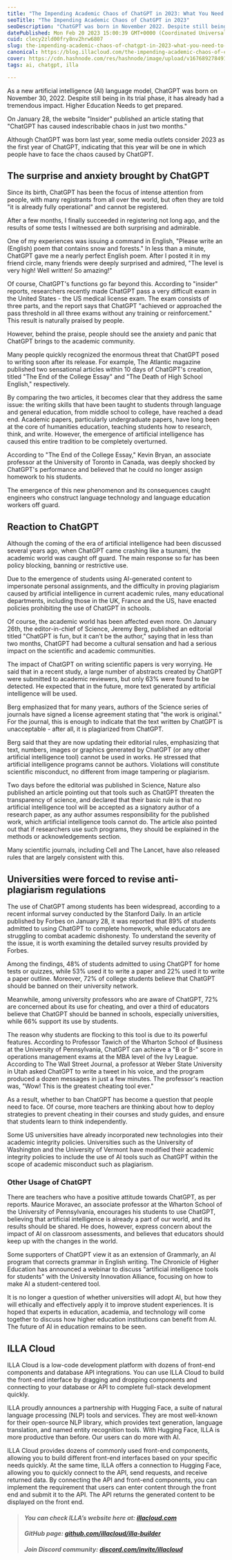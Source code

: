 ```yaml
---
title: "The Impending Academic Chaos of ChatGPT in 2023: What You Need to Know"
seoTitle: "The Impending Academic Chaos of ChatGPT in 2023"
seoDescription: "ChatGPT was born in November 2022. Despite still being in its trial phase, it has already had a tremendous impact. Higher Education Needs to get prepared"
datePublished: Mon Feb 20 2023 15:00:39 GMT+0000 (Coordinated Universal Time)
cuid: clecy2zld00fry8nv2hrw6807
slug: the-impending-academic-chaos-of-chatgpt-in-2023-what-you-need-to-know
canonical: https://blog.illacloud.com/the-impending-academic-chaos-of-chatgpt-in-2023-what-you-need-to-know/
cover: https://cdn.hashnode.com/res/hashnode/image/upload/v1676892784910/0525469b-96d6-4e2f-85cf-0064c4e9a64b.png
tags: ai, chatgpt, illa

---
```


As a new artificial intelligence (AI) language model, ChatGPT was born on November 30, 2022. Despite still being in its trial phase, it has already had a tremendous impact. Higher Education Needs to get prepared.

On January 28, the website "Insider" published an article stating that "ChatGPT has caused indescribable chaos in just two months."

Although ChatGPT was born last year, some media outlets consider 2023 as the first year of ChatGPT, indicating that this year will be one in which people have to face the chaos caused by ChatGPT.

## The surprise and anxiety brought by ChatGPT

Since its birth, ChatGPT has been the focus of intense attention from people, with many registrants from all over the world, but often they are told "it is already fully operational" and cannot be registered.

After a few months, I finally succeeded in registering not long ago, and the results of some tests I witnessed are both surprising and admirable.

One of my experiences was issuing a command in English, "Please write an (English) poem that contains snow and forests." In less than a minute, ChatGPT gave me a nearly perfect English poem. After I posted it in my friend circle, many friends were deeply surprised and admired, "The level is very high! Well written! So amazing!"

Of course, ChatGPT's functions go far beyond this. According to "insider" reports, researchers recently made ChatGPT pass a very difficult exam in the United States - the US medical license exam. The exam consists of three parts, and the report says that ChatGPT "achieved or approached the pass threshold in all three exams without any training or reinforcement." This result is naturally praised by people.

However, behind the praise, people should see the anxiety and panic that ChatGPT brings to the academic community.

Many people quickly recognized the enormous threat that ChatGPT posed to writing soon after its release. For example, The Atlantic magazine published two sensational articles within 10 days of ChatGPT's creation, titled "The End of the College Essay" and "The Death of High School English," respectively.

By comparing the two articles, it becomes clear that they address the same issue: the writing skills that have been taught to students through language and general education, from middle school to college, have reached a dead end. Academic papers, particularly undergraduate papers, have long been at the core of humanities education, teaching students how to research, think, and write. However, the emergence of artificial intelligence has caused this entire tradition to be completely overturned.

According to "The End of the College Essay," Kevin Bryan, an associate professor at the University of Toronto in Canada, was deeply shocked by ChatGPT's performance and believed that he could no longer assign homework to his students.

The emergence of this new phenomenon and its consequences caught engineers who construct language technology and language education workers off guard.

## Reaction to ChatGPT

Although the coming of the era of artificial intelligence had been discussed several years ago, when ChatGPT came crashing like a tsunami, the academic world was caught off guard. The main response so far has been policy blocking, banning or restrictive use.

Due to the emergence of students using AI-generated content to impersonate personal assignments, and the difficulty in proving plagiarism caused by artificial intelligence in current academic rules, many educational departments, including those in the UK, France and the US, have enacted policies prohibiting the use of ChatGPT in schools.

Of course, the academic world has been affected even more. On January 26th, the editor-in-chief of Science, Jeremy Berg, published an editorial titled "ChatGPT is fun, but it can't be the author," saying that in less than two months, ChatGPT had become a cultural sensation and had a serious impact on the scientific and academic communities.

The impact of ChatGPT on writing scientific papers is very worrying. He said that in a recent study, a large number of abstracts created by ChatGPT were submitted to academic reviewers, but only 63% were found to be detected. He expected that in the future, more text generated by artificial intelligence will be used.

Berg emphasized that for many years, authors of the Science series of journals have signed a license agreement stating that "the work is original." For the journal, this is enough to indicate that the text written by ChatGPT is unacceptable - after all, it is plagiarized from ChatGPT.

Berg said that they are now updating their editorial rules, emphasizing that text, numbers, images or graphics generated by ChatGPT (or any other artificial intelligence tool) cannot be used in works. He stressed that artificial intelligence programs cannot be authors. Violations will constitute scientific misconduct, no different from image tampering or plagiarism.

Two days before the editorial was published in Science, Nature also published an article pointing out that tools such as ChatGPT threaten the transparency of science, and declared that their basic rule is that no artificial intelligence tool will be accepted as a signatory author of a research paper, as any author assumes responsibility for the published work, which artificial intelligence tools cannot do. The article also pointed out that if researchers use such programs, they should be explained in the methods or acknowledgements section.

Many scientific journals, including Cell and The Lancet, have also released rules that are largely consistent with this.

## Universities were forced to revise anti-plagiarism regulations

The use of ChatGPT among students has been widespread, according to a recent informal survey conducted by the Stanford Daily. In an article published by Forbes on January 28, it was reported that 89% of students admitted to using ChatGPT to complete homework, while educators are struggling to combat academic dishonesty. To understand the severity of the issue, it is worth examining the detailed survey results provided by Forbes.

Among the findings, 48% of students admitted to using ChatGPT for home tests or quizzes, while 53% used it to write a paper and 22% used it to write a paper outline. Moreover, 72% of college students believe that ChatGPT should be banned on their university network.

Meanwhile, among university professors who are aware of ChatGPT, 72% are concerned about its use for cheating, and over a third of educators believe that ChatGPT should be banned in schools, especially universities, while 66% support its use by students.

The reason why students are flocking to this tool is due to its powerful features. According to Professor Tawich of the Wharton School of Business at the University of Pennsylvania, ChatGPT can achieve a "B or B-" score in operations management exams at the MBA level of the Ivy League. According to The Wall Street Journal, a professor at Weber State University in Utah asked ChatGPT to write a tweet in his voice, and the program produced a dozen messages in just a few minutes. The professor's reaction was, "Wow! This is the greatest cheating tool ever."

As a result, whether to ban ChatGPT has become a question that people need to face. Of course, more teachers are thinking about how to deploy strategies to prevent cheating in their courses and study guides, and ensure that students learn to think independently.

Some US universities have already incorporated new technologies into their academic integrity policies. Universities such as the University of Washington and the University of Vermont have modified their academic integrity policies to include the use of AI tools such as ChatGPT within the scope of academic misconduct such as plagiarism.

### Other Usage of ChatGPT

There are teachers who have a positive attitude towards ChatGPT, as per reports. Maurice Moravec, an associate professor at the Wharton School of the University of Pennsylvania, encourages his students to use ChatGPT, believing that artificial intelligence is already a part of our world, and its results should be shared. He does, however, express concern about the impact of AI on classroom assessments, and believes that educators should keep up with the changes in the world.

Some supporters of ChatGPT view it as an extension of Grammarly, an AI program that corrects grammar in English writing. The Chronicle of Higher Education has announced a webinar to discuss "artificial intelligence tools for students" with the University Innovation Alliance, focusing on how to make AI a student-centered tool.

It is no longer a question of whether universities will adopt AI, but how they will ethically and effectively apply it to improve student experiences. It is hoped that experts in education, academia, and technology will come together to discuss how higher education institutions can benefit from AI. The future of AI in education remains to be seen.

## **ILLA Cloud**

ILLA Cloud is a low-code development platform with dozens of front-end components and database API integrations. You can use ILLA Cloud to build the front-end interface by dragging and dropping components and connecting to your database or API to complete full-stack development quickly.

ILLA proudly announces a partnership with Hugging Face, a suite of natural language processing (NLP) tools and services. They are most well-known for their open-source NLP library, which provides text generation, language translation, and named entity recognition tools. With Hugging Face, ILLA is more productive than before. Our users can do more with AI.

ILLA Cloud provides dozens of commonly used front-end components, allowing you to build different front-end interfaces based on your specific needs quickly. At the same time, ILLA offers a connection to Hugging Face, allowing you to quickly connect to the API, send requests, and receive returned data. By connecting the API and front-end components, you can implement the requirement that users can enter content through the front end and submit it to the API. The API returns the generated content to be displayed on the front end.

> #### ***You can check ILLA’s website here at:*** [***illacloud.com***](http://illacloud.com)
> 
> #### *GitHub page:* [***github.com/illacloud/illa-builder***](http://github.com/illacloud/illa-builder)
> 
> #### *Join Discord community:* [***discord.com/invite/illacloud***](http://discord.com/invite/illacloud)